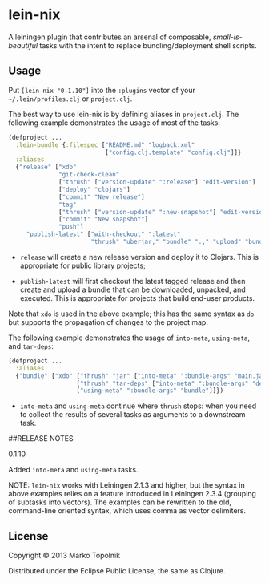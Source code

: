 # lein-nix

A leiningen plugin that contributes an arsenal of composable, *small-is-beautiful* tasks with the intent to replace bundling/deployment shell scripts.

## Usage

Put `[lein-nix "0.1.10"]` into the `:plugins` vector of your `~/.lein/profiles.clj` or `project.clj`.

The best way to use lein-nix is by defining aliases in `project.clj`. The following example demonstrates the usage of most of the tasks:

```clojure
(defproject ...
  :lein-bundle {:filespec ["README.md" "logback.xml"
                           ["config.clj.template" "config.clj"]]}
  :aliases
  {"release" ["xdo"
              "git-check-clean"
              ["thrush" ["version-update" ":release"] "edit-version"]
              ["deploy" "clojars"]
              ["commit" "New release"]
              "tag"
              ["thrush" ["version-update" ":new-snapshot"] "edit-version"]
              ["commit" "New snapshot"]
              "push"]
     "publish-latest" ["with-checkout" ":latest"
                       "thrush" "uberjar," "bundle" ".," "upload" "bundle"]}
```

- `release` will create a new release version and deploy it to Clojars. This is appropriate for public library projects;

- `publish-latest` will first checkout the latest tagged release and then create and upload a bundle that can be downloaded, unpacked, and executed. This is appropriate for projects that build end-user products.

Note that `xdo` is used in the above example; this has the same syntax as `do` but supports the propagation of changes to the project map.

The following example demonstrates the usage of `into-meta`, `using-meta`, and `tar-deps`:

```clojure
(defproject ...
  :aliases
  {"bundle" ["xdo" ["thrush" "jar" ["into-meta" ":bundle-args" "main.jar"]]
                   ["thrush" "tar-deps" ["into-meta" ":bundle-args" "deps.tgz"]]
                   ["using-meta" ":bundle-args" "bundle"]]})
```

- `into-meta` and `using-meta` continue where `thrush` stops: when you need to collect the results of several tasks as arguments to a downstream task.


##RELEASE NOTES

0.1.10

Added `into-meta` and `using-meta` tasks.



NOTE: `lein-nix` works with Leiningen 2.1.3 and higher, but the syntax in above examples relies on a feature introduced in Leiningen 2.3.4 (grouping of subtasks into vectors). The examples can be rewritten to the old, command-line oriented syntax, which uses comma as vector delimiters.

## License

Copyright © 2013 Marko Topolnik

Distributed under the Eclipse Public License, the same as Clojure.
